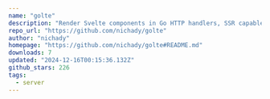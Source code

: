 ```yaml
---
name: "golte"
description: "Render Svelte components in Go HTTP handlers, SSR capable."
repo_url: "https://github.com/nichady/golte"
author: "nichady"
homepage: "https://github.com/nichady/golte#README.md"
downloads: 7
updated: "2024-12-16T00:15:36.132Z"
github_stars: 226
tags: 
  - server
---
```


